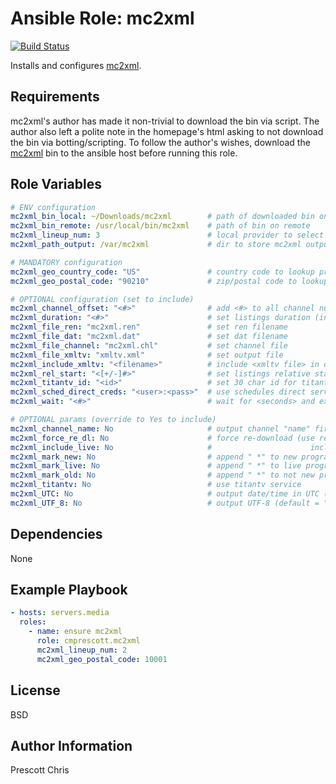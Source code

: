 Ansible Role: mc2xml
=========
[![Build Status][travis_badge]][travis_results]

Installs and configures [mc2xml][mc2xml].

Requirements
------------

mc2xml's author has made it non-trivial to download the bin via script. The author also left a polite note in the homepage's html asking to not download the bin via botting/scripting. To follow the author's wishes, download the [mc2xml][mc2xml] bin to the ansible host before running this role.

Role Variables
--------------

```yaml
# ENV configuration
mc2xml_bin_local: ~/Downloads/mc2xml        # path of downloaded bin on ansible host
mc2xml_bin_remote: /usr/local/bin/mc2xml    # path of bin on remote
mc2xml_lineup_num: 3                        # local provider to select from choices get by running mc2xml
mc2xml_path_output: /var/mc2xml             # dir to store mc2xml output

# MANDATORY configuration
mc2xml_geo_country_code: "US"               # country code to lookup providers
mc2xml_geo_postal_code: "90210"             # zip/postal code to lookup providers

# OPTIONAL configuration (set to include)
mc2xml_channel_offset: "<#>"                # add <#> to all channel numbers
mc2xml_duration: "<#>"                      # set listings duration (in hours)
mc2xml_file_ren: "mc2xml.ren"               # set ren filename
mc2xml_file_dat: "mc2xml.dat"               # set dat filename
mc2xml_file_channel: "mc2xml.chl"           # set channel file
mc2xml_file_xmltv: "xmltv.xml"              # set output file
mc2xml_include_xmltv: "<filename>"          # include <xmltv file> in output
mc2xml_rel_start: "<[+/-]#>"                # set listings relative start position (in hours )
mc2xml_titantv_id: "<id>"                   # set 30 char id for titantv service
mc2xml_sched_direct_creds: "<user>:<pass>"  # use schedules direct service
mc2xml_wait: "<#>"                          # wait for <seconds> and exit

# OPTIONAL params (override to Yes to include)
mc2xml_channel_name: No                     # output channel "name" first (rather than "number name")
mc2xml_force_re_dl: No                      # force re-download (use responsibly)
mc2xml_include_live: No                     #                      include <live /> tag (not part of xmltv.dtd)
mc2xml_mark_new: No                         # append " *" to new programs
mc2xml_mark_live: No                        # append " *" to live programs
mc2xml_mark_old: No                         # append " *" to not new programs
mc2xml_titantv: No                          # use titantv service
mc2xml_UTC: No                              # output date/time in UTC (default = localtime)
mc2xml_UTF_8: No                            # output UTF-8 (default = "ISO-8859-1")
```

Dependencies
------------

None

Example Playbook
----------------

```yaml
- hosts: servers.media
  roles:
    - name: ensure mc2xml
      role: cmprescott.mc2xml
      mc2xml_lineup_num: 2
      mc2xml_geo_postal_code: 10001
```

License
-------

BSD

Author Information
------------------

Prescott Chris

[mc2xml]: http://mc2xml.hosterbox.net/
[travis_badge]: https://travis-ci.org/cmprescott/ansible-role-mc2xml.svg?branch=master
[travis_results]: https://travis-ci.org/cmprescott/ansible-role-mc2xml